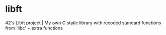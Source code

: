 # libft
42's Libft project | My own C static library with recoded standard functions from 'libc' + extra functions
